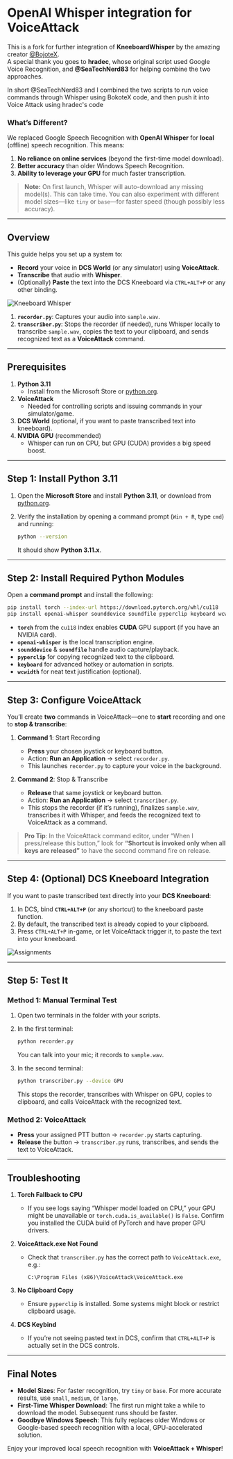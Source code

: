 # OpenAI Whisper integration for VoiceAttack 

This is a fork for further integration of **KneeboardWhisper** by the amazing creator [@BojoteX](https://github.com/BojoteX/KneeboardWhisper).  
A special thank you goes to **hradec**, whose original script used Google Voice Recognition, and **@SeaTechNerd83** for helping combine the two approaches.

In short @SeaTechNerd83 and I combined the two scripts to run voice commands through Whisper using BokoteX code, and then push it into Voice Attack using hradec's code

### What’s Different?
We replaced Google Speech Recognition with **OpenAI Whisper** for **local** (offline) speech recognition. This means:
1. **No reliance on online services** (beyond the first-time model download).
2. **Better accuracy** than older Windows Speech Recognition.
3. **Ability to leverage your GPU** for much faster transcription.

> **Note:** On first launch, Whisper will auto-download any missing model(s). This can take time. You can also experiment with different model sizes—like `tiny` or `base`—for faster speed (though possibly less accuracy).

---

## Overview

This guide helps you set up a system to:
- **Record** your voice in **DCS World** (or any simulator) using **VoiceAttack**.
- **Transcribe** that audio with **Whisper**.
- (Optionally) **Paste** the text into the DCS Kneeboard via `CTRL+ALT+P` or any other binding.

![Kneeboard Whisper](https://raw.githubusercontent.com/BojoteX/KneeboardWhisper/main/kneeboardwhisper.png)

1. **`recorder.py`**: Captures your audio into `sample.wav`.
2. **`transcriber.py`**: Stops the recorder (if needed), runs Whisper locally to transcribe `sample.wav`, copies the text to your clipboard, and sends recognized text as a **VoiceAttack** command.

---

## Prerequisites

1. **Python 3.11**  
   - Install from the Microsoft Store or [python.org](https://www.python.org/downloads/).
2. **VoiceAttack**  
   - Needed for controlling scripts and issuing commands in your simulator/game.
3. **DCS World** (optional, if you want to paste transcribed text into kneeboard).
4. **NVIDIA GPU** (recommended)  
   - Whisper can run on CPU, but GPU (CUDA) provides a big speed boost.

---

## Step 1: Install Python 3.11

1. Open the **Microsoft Store** and install **Python 3.11**, or download from [python.org](https://www.python.org/downloads/).
2. Verify the installation by opening a command prompt (`Win + R`, type `cmd`) and running:

   ```bash
   python --version
   ```

   It should show **Python 3.11.x**.

---

## Step 2: Install Required Python Modules

Open a **command prompt** and install the following:

```bash
pip install torch --index-url https://download.pytorch.org/whl/cu118
pip install openai-whisper sounddevice soundfile pyperclip keyboard wcwidth
```

- **`torch`** from the `cu118` index enables **CUDA** GPU support (if you have an NVIDIA card).
- **`openai-whisper`** is the local transcription engine.
- **`sounddevice`** & **`soundfile`** handle audio capture/playback.
- **`pyperclip`** for copying recognized text to the clipboard.
- **`keyboard`** for advanced hotkey or automation in scripts.
- **`wcwidth`** for neat text justification (optional).

---

## Step 3: Configure VoiceAttack

You’ll create **two** commands in VoiceAttack—one to **start** recording and one to **stop & transcribe**:

1. **Command 1**: Start Recording
   - **Press** your chosen joystick or keyboard button.
   - Action: **Run an Application** → select `recorder.py`.
   - This launches `recorder.py` to capture your voice in the background.

2. **Command 2**: Stop & Transcribe
   - **Release** that same joystick or keyboard button.
   - Action: **Run an Application** → select `transcriber.py`.
   - This stops the recorder (if it’s running), finalizes `sample.wav`, transcribes it with Whisper, and feeds the recognized text to VoiceAttack as a command.

> **Pro Tip**: In the VoiceAttack command editor, under “When I press/release this button,” look for **“Shortcut is invoked only when all keys are released”** to have the second command fire on release.

---

## Step 4: (Optional) DCS Kneeboard Integration

If you want to paste transcribed text directly into your **DCS Kneeboard**:

1. In DCS, bind **`CTRL+ALT+P`** (or any shortcut) to the kneeboard paste function.
2. By default, the transcribed text is already copied to your clipboard.
3. Press `CTRL+ALT+P` in-game, or let VoiceAttack trigger it, to paste the text into your kneeboard.

![Assignments](https://raw.githubusercontent.com/BojoteX/KneeboardWhisper/main/assignments.png)

---

## Step 5: Test It

### Method 1: Manual Terminal Test

1. Open two terminals in the folder with your scripts.
2. In the first terminal:

   ```bash
   python recorder.py
   ```

   You can talk into your mic; it records to `sample.wav`.

3. In the second terminal:

   ```bash
   python transcriber.py --device GPU
   ```

   This stops the recorder, transcribes with Whisper on GPU, copies to clipboard, and calls VoiceAttack with the recognized text.

### Method 2: VoiceAttack

- **Press** your assigned PTT button → `recorder.py` starts capturing.
- **Release** the button → `transcriber.py` runs, transcribes, and sends the text to VoiceAttack.

---

## Troubleshooting

1. **Torch Fallback to CPU**  
   - If you see logs saying “Whisper model loaded on CPU,” your GPU might be unavailable or `torch.cuda.is_available()` is `False`. Confirm you installed the CUDA build of PyTorch and have proper GPU drivers.

2. **VoiceAttack.exe Not Found**  
   - Check that `transcriber.py` has the correct path to `VoiceAttack.exe`, e.g.:  
     ```
     C:\Program Files (x86)\VoiceAttack\VoiceAttack.exe
     ```

3. **No Clipboard Copy**  
   - Ensure `pyperclip` is installed. Some systems might block or restrict clipboard usage.

4. **DCS Keybind**  
   - If you’re not seeing pasted text in DCS, confirm that `CTRL+ALT+P` is actually set in the DCS controls.

---

## Final Notes

- **Model Sizes**: For faster recognition, try `tiny` or `base`. For more accurate results, use `small`, `medium`, or `large`.  
- **First-Time Whisper Download**: The first run might take a while to download the model. Subsequent runs should be faster.
- **Goodbye Windows Speech**: This fully replaces older Windows or Google-based speech recognition with a local, GPU-accelerated solution.

Enjoy your improved local speech recognition with **VoiceAttack + Whisper**!
```
